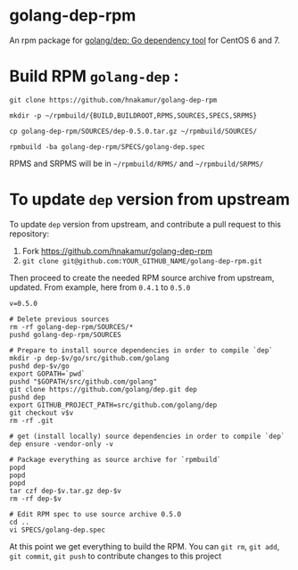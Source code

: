 golang-dep-rpm
==============

An rpm package for [golang/dep: Go dependency tool](https://github.com/golang/dep) for CentOS 6 and 7.


Build RPM `golang-dep` :
========================

    git clone https://github.com/hnakamur/golang-dep-rpm

    mkdir -p ~/rpmbuild/{BUILD,BUILDROOT,RPMS,SOURCES,SPECS,SRPMS}

    cp golang-dep-rpm/SOURCES/dep-0.5.0.tar.gz ~/rpmbuild/SOURCES/
    
    rpmbuild -ba golang-dep-rpm/SPECS/golang-dep.spec

RPMS and SRPMS will be in `~/rpmbuild/RPMS/` and `~/rpmbuild/SRPMS/`


To update `dep` version from upstream
=====================================

To update `dep` version from upstream, and contribute a pull request to this repository:

1. Fork https://github.com/hnakamur/golang-dep-rpm
1. `git clone git@github.com:YOUR_GITHUB_NAME/golang-dep-rpm.git`

Then proceed to create the needed RPM source archive from upstream, updated. From example, here from `0.4.1` to `0.5.0`

    v=0.5.0

    # Delete previous sources
    rm -rf golang-dep-rpm/SOURCES/*
    pushd golang-dep-rpm/SOURCES

    # Prepare to install source dependencies in order to compile `dep`
    mkdir -p dep-$v/go/src/github.com/golang
    pushd dep-$v/go
    export GOPATH=`pwd`
    pushd "$GOPATH/src/github.com/golang"
    git clone https://github.com/golang/dep.git dep
    pushd dep
    export GITHUB_PROJECT_PATH=src/github.com/golang/dep
    git checkout v$v
    rm -rf .git

    # get (install locally) source dependencies in order to compile `dep` 
    dep ensure -vendor-only -v

    # Package everything as source archive for `rpmbuild`
    popd
    popd
    popd
    tar czf dep-$v.tar.gz dep-$v
    rm -rf dep-$v

    # Edit RPM spec to use source archive 0.5.0
    cd ..
    vi SPECS/golang-dep.spec 

At this point we get everything to build the RPM. You can `git rm`, `git add`, `git commit`, `git push` to contribute changes to this project

